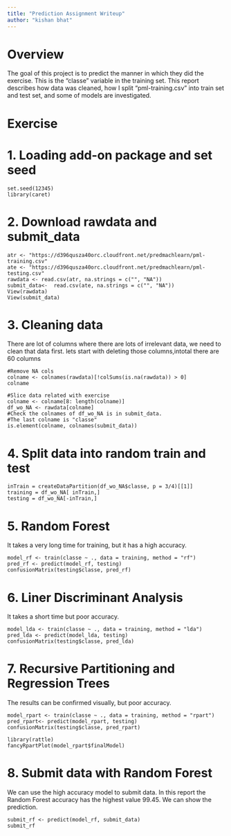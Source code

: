 ```yaml
---
title: "Prediction Assignment Writeup"
author: "kishan bhat"
---
```


# Overview
The goal of this project is to predict the manner in which they did the exercise. This is the “classe” variable in the training set. This report describes how data was cleaned, how I split “pml-training.csv” into train set and test set, and some of models are investigated.

# Exercise

# 1. Loading add-on package and set seed
```{r echo=FALSE}
set.seed(12345)
library(caret)
```
# 2. Download rawdata and submit_data
```{r echo=FALSE}
atr <- "https://d396qusza40orc.cloudfront.net/predmachlearn/pml-training.csv"
ate <- "https://d396qusza40orc.cloudfront.net/predmachlearn/pml-testing.csv"
rawdata <- read.csv(atr, na.strings = c("", "NA"))
submit_data<-  read.csv(ate, na.strings = c("", "NA"))
View(rawdata)
View(submit_data)
```
# 3. Cleaning data
There are lot of  columns where there are lots of irrelevant data, we need to clean that data first. 
lets start with deleting those columns,intotal there are 60 columns 
```{r echo=TRUE}
#Remove NA cols
colname <- colnames(rawdata)[!colSums(is.na(rawdata)) > 0]
colname
```

```{r echo=TRUE}
#Slice data related with exercise
colname <- colname[8: length(colname)]
df_wo_NA <- rawdata[colname]
#Check the colnames of df_wo_NA is in submit_data.
#The last colname is "classe"
is.element(colname, colnames(submit_data))
```
# 4. Split data into random train and test
```{r echo=TRUE}
inTrain = createDataPartition(df_wo_NA$classe, p = 3/4)[[1]]
training = df_wo_NA[ inTrain,]
testing = df_wo_NA[-inTrain,]
```
# 5. Random Forest
It takes a very long time for training, but it has a high accuracy.
```{r echo=TRUE}
model_rf <- train(classe ~ ., data = training, method = "rf")
pred_rf <- predict(model_rf, testing)
confusionMatrix(testing$classe, pred_rf)
```

# 6. Liner Discriminant Analysis
It takes a short time but poor accuracy.
```{r echo=TRUE}
model_lda <- train(classe ~ ., data = training, method = "lda")
pred_lda <- predict(model_lda, testing)
confusionMatrix(testing$classe, pred_lda)
```

# 7. Recursive Partitioning and Regression Trees
The results can be confirmed visually, but poor accuracy.
```{r echo=TRUE}
model_rpart <- train(classe ~ ., data = training, method = "rpart")
pred_rpart<- predict(model_rpart, testing)
confusionMatrix(testing$classe, pred_rpart)
```

```{r echo=TRUE}
library(rattle)
fancyRpartPlot(model_rpart$finalModel)
```



# 8. Submit data with Random Forest
We can use the high accuracy model to submit data. In this report the Random Forest accuracy has the highest value 99.45. We can show the prediction.
```{r echo=TRUE}
submit_rf <- predict(model_rf, submit_data)
submit_rf
```




